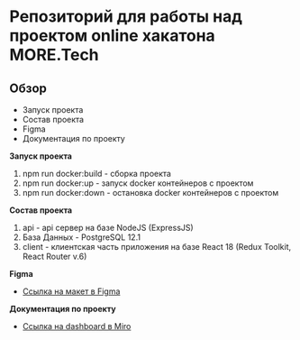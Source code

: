 # Репозиторий для работы над проектом online хакатона MORE.Tech

## Обзор
* Запуск проекта
* Состав проекта
* Figma
* Документация по проекту

**Запуск проекта**
1. npm run docker:build - сборка проекта
2. npm run docker:up - запуск docker контейнеров с проектом
3. npm run docker:down - остановка docker контейнеров с проектом

**Состав проекта**
1. api - api сервер на базе NodeJS (ExpressJS)
2. База Данных - PostgreSQL 12.1
3. client - клиентская часть приложения на базе React 18 (Redux Toolkit, React Router v.6)

**Figma**

* [Ссылка на макет в Figma](https://www.figma.com/file/fjQMBs2RvgPJxDeKJDeOEU/%D0%92%D0%A2%D0%91-%D1%85%D0%B0%D0%BA%D0%B0%D1%82%D0%BE%D0%BD?node-id=1%3A2)

**Документация по проекту**

* [Ссылка на dashboard в Miro](https://miro.com/app/board/uXjVPSriYM0=/?share_link_id=184594433857)